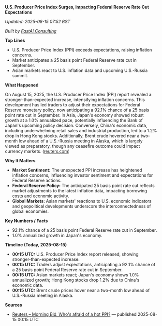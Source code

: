 **U.S. Producer Price Index Surges, Impacting Federal Reserve Rate Cut Expectations**

_Updated: 2025-08-15 07:52 BST_

_Built by [FastAI Consulting](https://fastaiconsulting.net)_

**Top Lines**

- U.S. Producer Price Index (PPI) exceeds expectations, raising inflation concerns.
- Market anticipates a 25 basis point Federal Reserve rate cut in September.
- Asian markets react to U.S. inflation data and upcoming U.S.-Russia summit.

**What Happened**

On August 15, 2025, the U.S. Producer Price Index (PPI) report revealed a stronger-than-expected increase, intensifying inflation concerns. This development has led traders to adjust their expectations for Federal Reserve monetary policy, now anticipating a 92.1% chance of a 25 basis point rate cut in September. In Asia, Japan's economy showed robust growth at a 1.0% annualized pace, potentially influencing the Bank of Japan's upcoming policy decision. Conversely, China's economic data, including underwhelming retail sales and industrial production, led to a 1.2% drop in Hong Kong stocks. Additionally, Brent crude hovered near a two-month low ahead of a U.S.-Russia meeting in Alaska, which is largely viewed as preparatory, though any ceasefire outcome could impact currency markets. ([reuters.com](https://www.reuters.com/world/china/global-markets-view-europe-2025-08-15/?utm_source=openai))

**Why It Matters**

- **Market Sentiment:** The unexpected PPI increase has heightened inflation concerns, influencing investor sentiment and expectations for Federal Reserve actions.
- **Federal Reserve Policy:** The anticipated 25 basis point rate cut reflects market adjustments to the latest inflation data, impacting borrowing costs and economic activity.
- **Global Markets:** Asian markets' reactions to U.S. economic indicators and geopolitical developments underscore the interconnectedness of global economies.

**Key Numbers / Facts**

- 92.1% chance of a 25 basis point Federal Reserve rate cut in September.
- 1.0% annualized growth in Japan's economy.

**Timeline (Today, 2025-08-15)**

- **00:15 UTC:** U.S. Producer Price Index report released, showing stronger-than-expected increase.
- **00:15 UTC:** Traders adjust expectations, anticipating a 92.1% chance of a 25 basis point Federal Reserve rate cut in September.
- **00:15 UTC:** Asian markets react; Japan's economy shows 1.0% annualized growth; Hong Kong stocks drop 1.2% due to China's economic data.
- **00:15 UTC:** Brent crude prices hover near a two-month low ahead of U.S.-Russia meeting in Alaska.

**Sources**

- [Reuters – Morning Bid: Who's afraid of a hot PPI?](https://www.reuters.com/world/china/global-markets-view-europe-2025-08-15/) — published 2025-08-15 00:15 UTC 